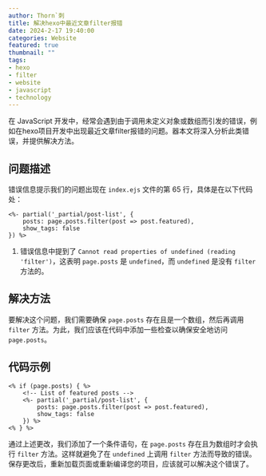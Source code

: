 ```yaml
---
author: Thorn`刺
title: 解决hexo中最近文章filter报错
date: 2024-2-17 19:40:00
categories: Website
featured: true
thumbnail: ""
tags:
- hexo
- filter
- website
- javascript
- technology
---
```

在 JavaScript 开发中，经常会遇到由于调用未定义对象或数组而引发的错误，例如在hexo项目开发中出现最近文章filter报错的问题。<!--more-->器本文将深入分析此类错误，并提供解决方法。

## 问题描述

错误信息提示我们的问题出现在 `index.ejs` 文件的第 65 行，具体是在以下代码处：

```ejs
<%- partial('_partial/post-list', {
    posts: page.posts.filter(post => post.featured),
    show_tags: false
}) %>
```

1. 错误信息中提到了 `Cannot read properties of undefined (reading 'filter')`，这表明 `page.posts` 是 `undefined`，而 `undefined` 是没有 `filter` 方法的。

## 解决方法

要解决这个问题，我们需要确保 `page.posts` 存在且是一个数组，然后再调用 `filter` 方法。为此，我们应该在代码中添加一些检查以确保安全地访问 `page.posts`。

## 代码示例

```ejs
<% if (page.posts) { %>
    <!-- List of featured posts -->
    <%- partial('_partial/post-list', { 
        posts: page.posts.filter(post => post.featured),
        show_tags: false
    }) %>
<% } %>
```

通过上述更改，我们添加了一个条件语句，在 `page.posts` 存在且为数组时才会执行 `filter` 方法。这样就避免了在 `undefined` 上调用 `filter` 方法而导致的错误。保存更改后，重新加载页面或重新编译您的项目，应该就可以解决这个错误了。
